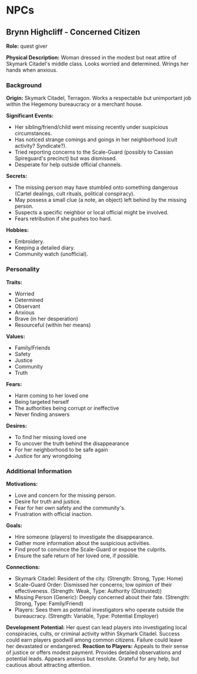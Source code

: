 # NPCs

## Brynn Highcliff - Concerned Citizen
**Role:** quest giver

**Physical Description:** Woman dressed in the modest but neat attire of Skymark Citadel's middle class. Looks worried and determined. Wrings her hands when anxious.

### Background
**Origin:** Skymark Citadel, Terragon. Works a respectable but unimportant job within the Hegemony bureaucracy or a merchant house.

**Significant Events:**
- Her sibling/friend/child went missing recently under suspicious circumstances.
- Has noticed strange comings and goings in her neighborhood (cult activity? Syndicate?).
- Tried reporting concerns to the Scale-Guard (possibly to Cassian Spireguard's precinct) but was dismissed.
- Desperate for help outside official channels.

**Secrets:**
- The missing person may have stumbled onto something dangerous (Cartel dealings, cult rituals, political conspiracy).
- May possess a small clue (a note, an object) left behind by the missing person.
- Suspects a specific neighbor or local official might be involved.
- Fears retribution if she pushes too hard.

**Hobbies:**
- Embroidery.
- Keeping a detailed diary.
- Community watch (unofficial).

### Personality
**Traits:**
- Worried
- Determined
- Observant
- Anxious
- Brave (in her desperation)
- Resourceful (within her means)

**Values:**
- Family/Friends
- Safety
- Justice
- Community
- Truth

**Fears:**
- Harm coming to her loved one
- Being targeted herself
- The authorities being corrupt or ineffective
- Never finding answers

**Desires:**
- To find her missing loved one
- To uncover the truth behind the disappearance
- For her neighborhood to be safe again
- Justice for any wrongdoing

### Additional Information
**Motivations:**
- Love and concern for the missing person.
- Desire for truth and justice.
- Fear for her own safety and the community's.
- Frustration with official inaction.

**Goals:**
- Hire someone (players) to investigate the disappearance.
- Gather more information about the suspicious activities.
- Find proof to convince the Scale-Guard or expose the culprits.
- Ensure the safe return of her loved one, if possible.

**Connections:**
- Skymark Citadel: Resident of the city. (Strength: Strong, Type: Home)
- Scale-Guard Order: Dismissed her concerns; low opinion of their effectiveness. (Strength: Weak, Type: Authority (Distrusted))
- Missing Person (Generic): Deeply concerned about their fate. (Strength: Strong, Type: Family/Friend)
- Players: Sees them as potential investigators who operate outside the bureaucracy. (Strength: Variable, Type: Potential Employer)

**Development Potential:** Her quest can lead players into investigating local conspiracies, cults, or criminal activity within Skymark Citadel. Success could earn players goodwill among common citizens. Failure could leave her devastated or endangered.
**Reaction to Players:** Appeals to their sense of justice or offers modest payment. Provides detailed observations and potential leads. Appears anxious but resolute. Grateful for any help, but cautious about attracting attention.

